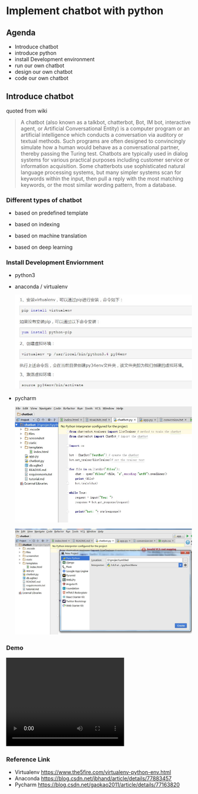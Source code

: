 # Implement chatbot with python 

## Agenda

- Introduce chatbot
- introduce python
- install Development environment 
- run our own chatbot
- design our own chatbot
- code  our own chatbot

## Introduce chatbot

quoted from wiki
> A chatbot (also known as a talkbot, chatterbot, Bot, IM bot, interactive agent, or Artificial Conversational Entity) is a computer program or an artificial intelligence which conducts a conversation via auditory or textual methods. Such programs are often designed to convincingly simulate how a human would behave as a conversational partner, thereby passing the Turing test. Chatbots are typically used in dialog systems for various practical purposes including customer service or information acquisition. Some chatterbots use sophisticated natural language processing systems, but many simpler systems scan for keywords within the input, then pull a reply with the most matching keywords, or the most similar wording pattern, from a database.

### Different types of chatbot 

- based on predefined template

- based on indexing 

- based on machine translation 

- based on deep learning 

### Install Development Enviornment 

- python3

- anaconda / virtualenv 

  ![installenv](./screenshot/installenv.JPG)



- pycharm

  ![pycharme1](./screenshot/pycharme1.JPG)

  

  ![pycharme2](./screenshot/pycharme2.JPG)	



### Demo  

<video width="320" height="240" controls>
  <source src="./video/demo.mp4" type="video/mp4">
</video>





### Reference Link
- Virtualenv https://www.the5fire.com/virtualenv-python-env.html
- Anaconda https://blog.csdn.net/jbhand/article/details/77883457 
- Pycharm https://blog.csdn.net/gaokao2011/article/details/77163820 